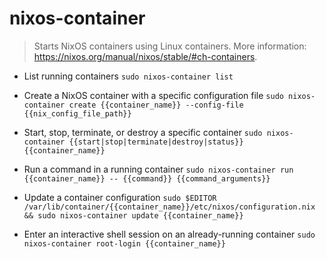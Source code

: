 # nixos-container
> Starts NixOS containers using Linux containers.
> More information: <https://nixos.org/manual/nixos/stable/#ch-containers>.

- List running containers
`sudo nixos-container list`

- Create a NixOS container with a specific configuration file
`sudo nixos-container create {{container_name}} --config-file {{nix_config_file_path}}`

- Start, stop, terminate, or destroy a specific container
`sudo nixos-container {{start|stop|terminate|destroy|status}} {{container_name}}`

- Run a command in a running container
`sudo nixos-container run {{container_name}} -- {{command}} {{command_arguments}}`

- Update a container configuration
`sudo $EDITOR /var/lib/container/{{container_name}}/etc/nixos/configuration.nix && sudo nixos-container update {{container_name}}`

- Enter an interactive shell session on an already-running container
`sudo nixos-container root-login {{container_name}}`
